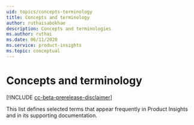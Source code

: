 ```yaml
---
uid: topics/concepts-terminology
title: Concepts and terminology
author: ruthaisabokhae
description: Concepts and terminologies
ms.author: ruthai
ms.date: 06/11/2020
ms.service: product-insights
ms.topic: conceptual
---
```


# Concepts and terminology

[!INCLUDE [cc-beta-prerelease-disclaimer]( includes/cc-beta-prerelease-disclaimer.md)]

This list defines selected terms that appear frequently in Product Insights and in its supporting documentation.
